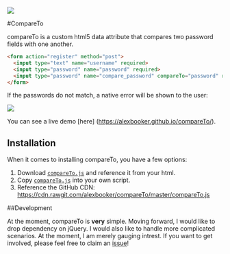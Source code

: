 ![](https://img.shields.io/github/license/mashape/apistatus.svg)

#CompareTo

compareTo is a custom html5 data attribute that compares two password fields with one another. 

```html
<form action="register" method="post">
  <input type="text" name="username" required>
  <input type="password" name="password" required>
  <input type="password" name="compare_password" compareTo="password" required>
</form>
```

If the passwords do not match, a native error will be shown to the user:

![](https://i.imgur.com/O2S8q1e.png)

You can see a live demo [here] (https://alexbooker.github.io/compareTo/).

## Installation

When it comes to installing compareTo, you have a few options:

1. Download [`compareTo.js`](https://raw.githubusercontent.com/alexbooker/compareTo/master/compareTo.js) and reference it from your html.
2. Copy [`compareTo.js`](https://raw.githubusercontent.com/alexbooker/compareTo/master/compareTo.js) into your own script.
3. Reference the GitHub CDN: https://cdn.rawgit.com/alexbooker/compareTo/master/compareTo.js


##Development

At the moment, compareTo is **very** simple. Moving forward, I would like to drop dependency on jQuery. I would also like to handle more complicated scenarios. At the moment, I am merely gauging intrest. If you want to get involved, please feel free to claim an [issue](https://github.com/alexbooker/compareTo/issues)!